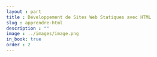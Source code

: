```yaml
---
layout : part
title : Développement de Sites Web Statiques avec HTML
slug : apprendre-html
description : ""
image : ../images/image.png
in_book: true
order : 2
---
```


